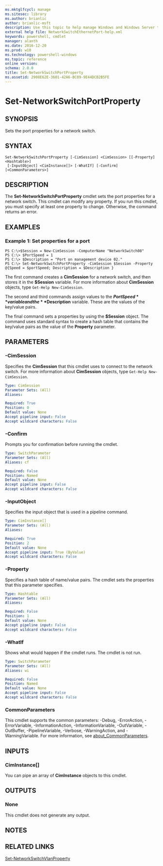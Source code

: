 ```yaml
---
ms.mktglfcycl: manage
ms.sitesec: library
ms.author: brianlic
author: brianlic-msft
description: Use this topic to help manage Windows and Windows Server technologies with Windows PowerShell.
external help file: NetworkSwitchEthernetPort-help.xml
keywords: powershell, cmdlet
manager: alanth
ms.date: 2016-12-20
ms.prod: w10
ms.technology: powershell-windows
ms.topic: reference
online version: 
schema: 2.0.0
title: Set-NetworkSwitchPortProperty
ms.assetid: 2908E62E-3601-42A6-BC09-9E44DCB2B5FE
---
```


# Set-NetworkSwitchPortProperty

## SYNOPSIS
Sets the port properties for a network switch.

## SYNTAX

```
Set-NetworkSwitchPortProperty [-CimSession] <CimSession> [[-Property] <Hashtable>]
 [-InputObject] <CimInstance[]> [-WhatIf] [-Confirm] [<CommonParameters>]
```

## DESCRIPTION
The **Set-NetworkSwitchPortProperty** cmdlet sets the port properties for a network switch.
This cmdlet can modify any property.
If you run this cmdlet, you must specify at least one property to change.
Otherwise, the command returns an error.

## EXAMPLES

### Example 1: Set properties for a port
```
PS C:\>$Session = New-CimSession -ComputerName "NetworkSwitch08"
PS C:\> $PortSpeed = 1
PS C:\> $Description = "Port on management device 02."
PS C:\> Set-NetworkSwitchPortProperty -CimSession $Session -Property @{Speed = $portSpeed; Description = $Description }
```

The first command creates a **CimSession** for a network switch, and then stores it in the **$Session** variable.
For more information about **CimSession** objects, type `Get-Help New-CimSession`.

The second and third commands assign values to the **$PortSpeed** variable and the **$Description** variable.
These are the values of the key/value pairs.

The final command sets a properties by using the **$Session** object.
The command uses standard syntax to create a hash table that contains the key/value pairs as the value of the **Property** parameter.

## PARAMETERS

### -CimSession
Specifies the **CimSession** that this cmdlet uses to connect to the network switch.
For more information about **CimSession** objects, type `Get-Help New-CimSession`.

```yaml
Type: CimSession
Parameter Sets: (All)
Aliases: 

Required: True
Position: 0
Default value: None
Accept pipeline input: False
Accept wildcard characters: False
```

### -Confirm
Prompts you for confirmation before running the cmdlet.

```yaml
Type: SwitchParameter
Parameter Sets: (All)
Aliases: cf

Required: False
Position: Named
Default value: None
Accept pipeline input: False
Accept wildcard characters: False
```

### -InputObject
Specifies the input object that is used in a pipeline command.

```yaml
Type: CimInstance[]
Parameter Sets: (All)
Aliases: 

Required: True
Position: 2
Default value: None
Accept pipeline input: True (ByValue)
Accept wildcard characters: False
```

### -Property
Specifies a hash table of name/value pairs.
The cmdlet sets the properties that this parameter specifies.

```yaml
Type: Hashtable
Parameter Sets: (All)
Aliases: 

Required: False
Position: 1
Default value: None
Accept pipeline input: False
Accept wildcard characters: False
```

### -WhatIf
Shows what would happen if the cmdlet runs. The cmdlet is not run.

```yaml
Type: SwitchParameter
Parameter Sets: (All)
Aliases: wi

Required: False
Position: Named
Default value: None
Accept pipeline input: False
Accept wildcard characters: False
```

### CommonParameters
This cmdlet supports the common parameters: -Debug, -ErrorAction, -ErrorVariable, -InformationAction, -InformationVariable, -OutVariable, -OutBuffer, -PipelineVariable, -Verbose, -WarningAction, and -WarningVariable. For more information, see [about_CommonParameters](http://go.microsoft.com/fwlink/?LinkID=113216).

## INPUTS

### CimInstance[]
You can pipe an array of **CimInstance** objects to this cmdlet.

## OUTPUTS

### None
This cmdlet does not generate any output.

## NOTES

## RELATED LINKS

[Set-NetworkSwitchVlanProperty](./Set-NetworkSwitchVlanProperty.md)

